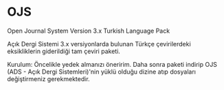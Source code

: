 # OJS
Open Journal System
Version 3.x Turkish Language Pack

Açık Dergi Sistemi 3.x versiyonlarda bulunan Türkçe çevirilerdeki eksikliklerin giderildiği tam çeviri paketi.

Kurulum: Öncelikle yedek almanızı öneririm. 
Daha sonra paketi indirip OJS (ADS - Açık Dergi Sistemleri)'nin yüklü olduğu dizine atıp dosyaları değiştirmeniz gerekmektedir.
